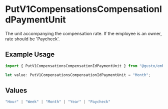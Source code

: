 # PutV1CompensationsCompensationIdPaymentUnit

The unit accompanying the compensation rate. If the employee is an owner, rate should be 'Paycheck'.

## Example Usage

```typescript
import { PutV1CompensationsCompensationIdPaymentUnit } from "@gusto/embedded-api/models/operations/putv1compensationscompensationid.js";

let value: PutV1CompensationsCompensationIdPaymentUnit = "Month";
```

## Values

```typescript
"Hour" | "Week" | "Month" | "Year" | "Paycheck"
```